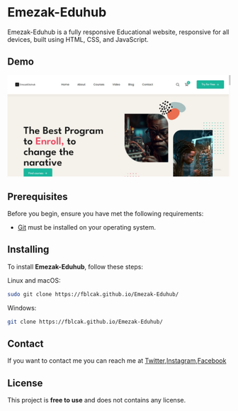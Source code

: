 # Emezak-Eduhub

Emezak-Eduhub
  is a fully responsive Educational website, responsive for all devices, built using HTML, CSS, and JavaScript.

## Demo

![Emezak-Eduhub](./reADme-images/Dimage.JPG)


## Prerequisites

Before you begin, ensure you have met the following requirements:

* [Git](https://git-scm.com/downloads "Download Git") must be installed on your operating system.

## Installing

To install **Emezak-Eduhub**, follow these steps:

Linux and macOS:

```bash
sudo git clone https://fblcak.github.io/Emezak-Eduhub/
```

Windows:

```bash
git clone https://fblcak.github.io/Emezak-Eduhub/
```

## Contact

If you want to contact me you can reach me at [Twitter](https://www.twitter.com/Freddyblcak),[Instagram](https://www.instagram.com/freddyalabaster),[Facebook](https://www.facebook.com/FrederickKojoAdzoho)

## License

This project is **free to use** and does not contains any license.
